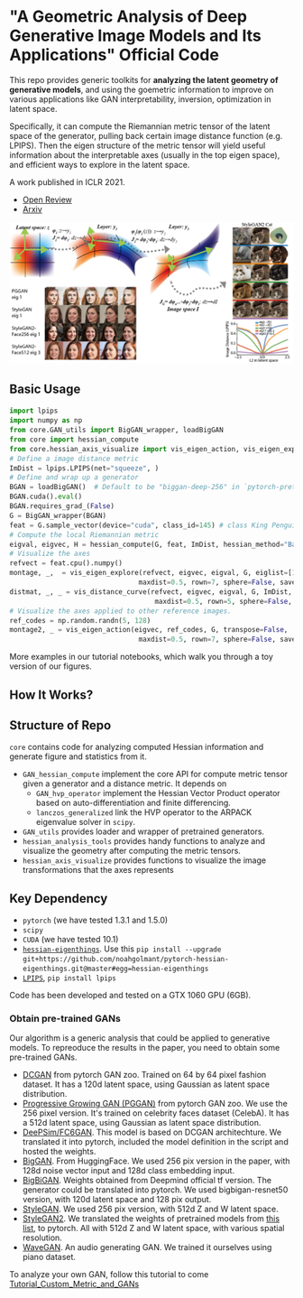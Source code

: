 # "A Geometric Analysis of Deep Generative Image Models and Its Applications" Official Code 
 
This repo provides generic toolkits for **analyzing the latent geometry of generative models**, and using the goemetric information to improve on various applications like GAN interpretability, inversion, optimization in latent space. 

Specifically, it can compute the Riemannian metric tensor of the latent space of the generator, pulling back certain image distance function (e.g. LPIPS). Then the eigen structure of the metric tensor will yield useful information about the interpretable axes (usually in the top eigen space), and efficient ways to explore in the latent space.  

A work published in ICLR 2021. 

* [Open Review](https://openreview.net/forum?id=GH7QRzUDdXG)
* [Arxiv](https://arxiv.org/abs/2101.06006)

![](img/title_img.png)

## Basic Usage

```python
import lpips
import numpy as np
from core.GAN_utils import BigGAN_wrapper, loadBigGAN
from core import hessian_compute
from core.hessian_axis_visualize import vis_eigen_action, vis_eigen_explore, vis_distance_curve
# Define a image distance metric
ImDist = lpips.LPIPS(net="squeeze", )
# Define and wrap up a generator
BGAN = loadBigGAN()  # Default to be "biggan-deep-256" in `pytorch-pretrained-BigGAN`
BGAN.cuda().eval()
BGAN.requires_grad_(False)
G = BigGAN_wrapper(BGAN)
feat = G.sample_vector(device="cuda", class_id=145) # class King Penguin
# Compute the local Riemannian metric
eigval, eigvec, H = hessian_compute(G, feat, ImDist, hessian_method="BackwardIter", cutoff=20)
# Visualize the axes
refvect = feat.cpu().numpy()
montage, _,  = vis_eigen_explore(refvect, eigvec, eigval, G, eiglist=[1,2,4,8,16], transpose=False,
                                maxdist=0.5, rown=7, sphere=False, save=False)
distmat, _, _ = vis_distance_curve(refvect, eigvec, eigval, G, ImDist, eiglist=[1,2,4,8,16],
                                    maxdist=0.5, rown=5, sphere=False, distrown=15)
# Visualize the axes applied to other reference images.  
ref_codes = np.random.randn(5, 128)
montage2, _ = vis_eigen_action(eigvec, ref_codes, G, transpose=False, 
                                maxdist=0.5, rown=7, sphere=False, save=False)
```
More examples in our tutorial notebooks, which walk you through a toy version of our figures.  

## How It Works?


## Structure of Repo
`core` contains code for analyzing computed Hessian information and generate figure and statistics from it. 
* `GAN_hessian_compute` implement the core API for compute metric tensor given a generator and a distance metric. It depends on 
    * `GAN_hvp_operator` implement the Hessian Vector Product operator based on auto-differentiation and finite differencing.  
    * `lanczos_generalized` link the HVP operator to the ARPACK eigenvalue solver in `scipy`.
* `GAN_utils` provides loader and wrapper of pretrained generators.
* `hessian_analysis_tools` provides handy functions to analyze and visualize the geometry after computing the metric tensors.
* `hessian_axis_visualize` provides functions to visualize the image transformations that the axes represents  

## Key Dependency

* `pytorch` (we have tested 1.3.1 and 1.5.0)
* `scipy` 
* `CUDA` (we have tested 10.1)
* [`hessian-eigenthings`](https://github.com/noahgolmant/pytorch-hessian-eigenthings). Use this 
`pip install --upgrade git+https://github.com/noahgolmant/pytorch-hessian-eigenthings.git@master#egg=hessian-eigenthings`
* [`LPIPS`](https://github.com/richzhang/PerceptualSimilarity), `pip install lpips`

Code has been developed and tested on a GTX 1060 GPU (6GB). 

### Obtain pre-trained GANs
Our algorithm is a generic analysis that could be applied to generative models. To repreoduce the results in the paper, you need to obtain some pre-trained GANs. 

* [DCGAN](https://pytorch.org/hub/facebookresearch_pytorch-gan-zoo_dcgan/) from pytorch GAN zoo. Trained on 64 by 64 pixel fashion dataset. It has a 120d latent space, using Gaussian as latent space distribution. 
* [Progressive Growing GAN (PGGAN)](https://pytorch.org/hub/facebookresearch_pytorch-gan-zoo_pgan/) from pytorch GAN zoo. We use the 256 pixel version. It's trained on celebrity faces dataset (CelebA). It has a 512d latent space, using Gaussian as latent space distribution. 
* [DeePSim/FC6GAN](https://lmb.informatik.uni-freiburg.de/people/dosovits/code.html). This model is based on DCGAN architechture. We translated it into pytorch, included the model definition in the script and hosted the weights. 
* [BigGAN](https://github.com/huggingface/pytorch-pretrained-BigGAN). From HuggingFace. We used 256 pix version in the paper, with 128d noise vector input and 128d class embedding input. 
* [BigBiGAN](https://tfhub.dev/deepmind/bigbigan-resnet50/1). Weights obtained from Deepmind official tf version. The generator could be translated into pytorch. We used bigbigan-resnet50 version, with 120d latent space and 128 pix output.  
* [StyleGAN](https://github.com/rosinality/style-based-gan-pytorch). We used 256 pix version, with 512d Z and W latent space. 
* [StyleGAN2](https://github.com/rosinality/stylegan2-pytorch). We translated the weights of pretrained models from [this list](https://pythonawesome.com/a-collection-of-pre-trained-stylegan-2-models-to-download), to pytorch. All with 512d Z and W latent space, with various spatial resolution. 
* [WaveGAN](https://github.com/mostafaelaraby/wavegan-pytorch/). An audio generating GAN. We trained it ourselves using piano dataset. 

To analyze your own GAN, follow this tutorial to come [Tutorial_Custom_Metric_and_GANs](Tutorial_Custom_Metric_and_GANs.ipynb)

